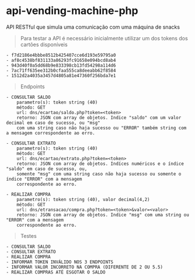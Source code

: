 # api-vending-machine-php
API RESTful que simula uma comunicação com uma máquina de snacks

>Para testar a API é necessário inicialmente utilizar um dos tokens dos cartões disponíveis
    
    - f7d2186e4bbbe8512b425407cce6d193e59795a0
    - af8c4538bf831133a86293fc91658e094bcd8ab4
    - 943d40f0a5dd68b9e833398cb13fd54298a114d6
    - 7ac71ff635ee312b0cfaa555ca8deeabb62f8584
    - 1512d2a4035a3457d4805a81e47360f256bda7e1

>Endpoints

    - CONSULTAR SALDO
        parametro(s): token string (40)
        método: GET
        url: dns/ecartao/saldo.php?token=<token>
        retorno: JSON com array de objetos. Indice "saldo" com um valor decimal em caso de sucesso, ou "msg" 
        com uma string caso não haja sucesso ou "ERROR" também string com a mensagem correspondente ao erro.

    - CONSULTAR EXTRATO
        parametro(s): token string (40)
        método: GET
        url: dns/ecartao/extrato.php?token=<token>
        retorno: JSON com array de objetos. Indíces numéricos e o índice "saldo" em caso de sucesso, ou, 
        somente "msg" com uma string caso não haja sucesso ou somente o índice "ERROR" com a mensagem 
        correspondente ao erro.

    - REALIZAR COMPRA
        parametro(s): token string (40), valor decimal(4,2)
        método: GET
        url: dns/etransacao/compra.php?token=<token>&valor=<valor>
        retorno: JSON com array de objetos. Indice "msg" com uma string ou "ERROR" com a mensagem 
        correspondente ao erro.

>Testes

    - CONSULTAR SALDO
    - CONSULTAR EXTRATO
    - REALIZAR COMPRA
    - INFORMAR TOKEN INVÁLIDO NOS 3 ENDPOINTS
    - INFORMAR VALOR INCORRETO NA COMPRA (DIFERENTE DE 2 OU 5.5)
    - REALIZAR COMPRAS ATÉ ESGOTAR O SALDO